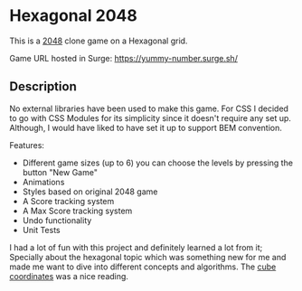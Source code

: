# Hexagonal 2048

This is a [2048](https://play2048.co/) clone game on a Hexagonal grid.

Game URL hosted in Surge: https://yummy-number.surge.sh/

## Description
No external libraries have been used to make this game. For CSS I decided to go with CSS Modules for its simplicity since it doesn't require any set up. Although, I would have liked to have set it up to support BEM convention.

Features:
- Different game sizes (up to 6) you can choose the levels by pressing the button "New Game"
- Animations
- Styles based on original 2048 game
- A Score tracking system
- A Max Score tracking system
- Undo functionality
- Unit Tests

I had a lot of fun with this project and definitely learned a lot from it; Specially about the hexagonal topic which was something new for me and made me want to dive into different concepts and algorithms. The [cube coordinates](https://www.redblobgames.com/grids/hexagons/#coordinates-cube) was a nice reading.

